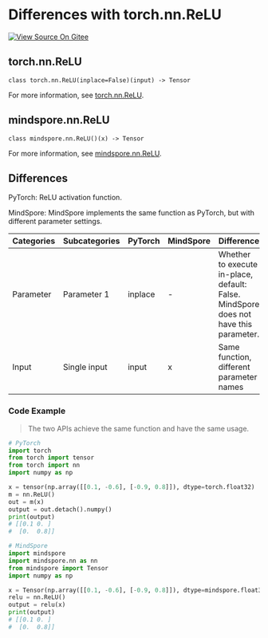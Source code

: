 # Differences with torch.nn.ReLU

[![View Source On Gitee](https://mindspore-website.obs.cn-north-4.myhuaweicloud.com/website-images/r2.4.0/resource/_static/logo_source_en.svg)](https://gitee.com/mindspore/docs/blob/r2.4.0/docs/mindspore/source_en/note/api_mapping/pytorch_diff/ReLU.md)

## torch.nn.ReLU

```text
class torch.nn.ReLU(inplace=False)(input) -> Tensor
```

For more information, see [torch.nn.ReLU](https://pytorch.org/docs/1.8.1/generated/torch.nn.ReLU.html).

## mindspore.nn.ReLU

```text
class mindspore.nn.ReLU()(x) -> Tensor
```

For more information, see [mindspore.nn.ReLU](https://www.mindspore.cn/docs/en/r2.4.0/api_python/nn/mindspore.nn.ReLU.html).

## Differences

PyTorch: ReLU activation function.

MindSpore: MindSpore implements the same function as PyTorch, but with different parameter settings.

| Categories | Subcategories |PyTorch | MindSpore | Difference |
| ---- | ----- | ------- | --------- | ------------- |
|Parameter | Parameter 1 | inplace | - | Whether to execute in-place, default: False. MindSpore does not have this parameter.|
| Input | Single input | input | x | Same function, different parameter names |

### Code Example

> The two APIs achieve the same function and have the same usage.

```python
# PyTorch
import torch
from torch import tensor
from torch import nn
import numpy as np

x = tensor(np.array([[0.1, -0.6], [-0.9, 0.8]]), dtype=torch.float32)
m = nn.ReLU()
out = m(x)
output = out.detach().numpy()
print(output)
# [[0.1 0. ]
#  [0.  0.8]]

# MindSpore
import mindspore
import mindspore.nn as nn
from mindspore import Tensor
import numpy as np

x = Tensor(np.array([[0.1, -0.6], [-0.9, 0.8]]), dtype=mindspore.float32)
relu = nn.ReLU()
output = relu(x)
print(output)
# [[0.1 0. ]
#  [0.  0.8]]
```
